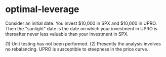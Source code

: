 # optimal-leverage

Consider an initial date.  You invest $10,000 in SPX and $10,000 in UPRO.  Then the "sunlight" date is the date on which your investment in UPRO is thereafter never less valuable than your investment in SPX.  

(1) Unit testing has not been performed.
(2) Presently the analysis involves no rebalancing.  UPRO is susceptible to steepness in the price curve.
